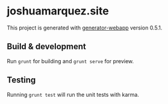 # joshuamarquez.site

This project is generated with [generator-webapp](https://github.com/yeoman/generator-webapp)
version 0.5.1.

## Build & development

Run `grunt` for building and `grunt serve` for preview.

## Testing

Running `grunt test` will run the unit tests with karma.
